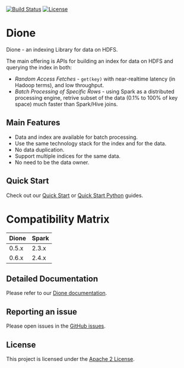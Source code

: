 [![Build Status](https://travis-ci.com/paypal/dione.svg?branch=main)](https://travis-ci.com/paypal/dione)
[![License](https://img.shields.io/badge/License-Apache%202.0-blue.svg)](https://opensource.org/licenses/Apache-2.0)

# Dione
Dione - an indexing Library for data on HDFS.

The main offering is APIs for building an index for data on HDFS and querying the index in both:
- _Random Access Fetches_ - `get(key)` with near-realtime latency (in Hadoop terms), and low throughput.
- _Batch Processing of Specific Rows_ - using Spark as a distributed processing engine, retrive subset of the data (0.1% to 100% of key space) much faster than Spark/Hive joins.

## Main Features
- Data and index are available for batch processing.
- Use the same technology stack for the index and for the data.
- No data duplication.
- Support multiple indices for the same data.
- No need to be the data owner.

## Quick Start
Check out our [Quick Start](docs/quick_start.md) or [Quick Start Python](docs/quick_start_python.md) guides.

# Compatibility Matrix
| Dione | Spark|
|-------|------|
| 0.5.x | 2.3.x|
| 0.6.x | 2.4.x|

## Detailed Documentation
Please refer to our [Dione documentation](docs/detailed_doc.md).

## Reporting an issue
Please open issues in the [GitHub issues](https://github.com/paypal/dione/issues).

## License
This project is licensed under the [Apache 2 License](LICENSE).
